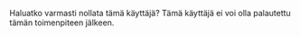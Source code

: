 Haluatko varmasti nollata tämä käyttäjä?
Tämä käyttäjä ei voi olla palautettu
tämän toimenpiteen jälkeen.
